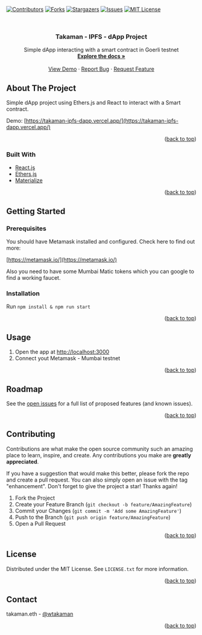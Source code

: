 <div id="top"></div>


[![Contributors][contributors-shield]][contributors-url]
[![Forks][forks-shield]][forks-url]
[![Stargazers][stars-shield]][stars-url]
[![Issues][issues-shield]][issues-url]
[![MIT License][license-shield]][license-url]



<!-- PROJECT LOGO -->
<br />
<div >

<h3 align="center">Takaman - IPFS - dApp Project</h3>

  <p align="center">
    Simple dApp interacting with a smart contract in Goerli testnet
    <br />
    <a href="https://github.com/wtakaman/takaman-ipfs-dapp"><strong>Explore the docs »</strong></a>
    <br />
    <br />
    <a href="https://github.com/wtakaman/takaman-ipfs-dapp">View Demo</a>
    ·
    <a href="https://github.com/wtakaman/takaman-ipfs-dapp/issues">Report Bug</a>
    ·
    <a href="https://github.com/wtakaman/takaman-ipfs-dapp/issues">Request Feature</a>
  </p>
</div>



<!-- ABOUT THE PROJECT -->
## About The Project

Simple dApp project using Ethers.js and React to interact with a Smart contract.

Demo: [https://takaman-ipfs-dapp.vercel.app/](https://takaman-ipfs-dapp.vercel.app/)


<p align="right">(<a href="#top">back to top</a>)</p>


### Built With

* [React.js](https://reactjs.org/)
* [Ethers.js](https://docs.ethers.io/v5/)
* [Materialize](https://materializecss.com)

<p align="right">(<a href="#top">back to top</a>)</p>



<!-- GETTING STARTED -->
## Getting Started

### Prerequisites
You should have Metamask installed and configured. Check here to find out more:

[https://metamask.io/](https://metamask.io/)

Also you need to have some Mumbai Matic tokens which you can google to find a working faucet.

### Installation
Run `npm install & npm run start`

<p align="right">(<a href="#top">back to top</a>)</p>


<!-- USAGE EXAMPLES -->
## Usage
1. Open the app at [http://localhost:3000](http://localhost:3000)
2. Connect yout Metamask - Mumbai testnet

<p align="right">(<a href="#top">back to top</a>)</p>



<!-- ROADMAP -->
## Roadmap
See the [open issues](https://github.com/wtakaman/takaman-ipfs-dapp/issues) for a full list of proposed features (and known issues).

<p align="right">(<a href="#top">back to top</a>)</p>


<!-- CONTRIBUTING -->
## Contributing
Contributions are what make the open source community such an amazing place to learn, inspire, and create. Any contributions you make are **greatly appreciated**.

If you have a suggestion that would make this better, please fork the repo and create a pull request. You can also simply open an issue with the tag "enhancement".
Don't forget to give the project a star! Thanks again!

1. Fork the Project
2. Create your Feature Branch (`git checkout -b feature/AmazingFeature`)
3. Commit your Changes (`git commit -m 'Add some AmazingFeature'`)
4. Push to the Branch (`git push origin feature/AmazingFeature`)
5. Open a Pull Request

<p align="right">(<a href="#top">back to top</a>)</p>

<!-- LICENSE -->
## License

Distributed under the MIT License. See `LICENSE.txt` for more information.

<p align="right">(<a href="#top">back to top</a>)</p>

<!-- CONTACT -->
## Contact

takaman.eth - [@wtakaman](https://twitter.com/wtakaman)

<p align="right">(<a href="#top">back to top</a>)</p>


<!-- MARKDOWN LINKS & IMAGES -->
<!-- https://www.markdownguide.org/basic-syntax/#reference-style-links -->
[contributors-shield]: https://img.shields.io/github/contributors/wtakaman/takaman-ipfs-dapp.svg?style=for-the-badge
[contributors-url]: https://github.com/wtakaman/takaman-ipfs-dapp/graphs/contributors
[forks-shield]: https://img.shields.io/github/forks/wtakaman/takaman-ipfs-dapp.svg?style=for-the-badge
[forks-url]: https://github.com/wtakaman/takaman-ipfs-dapp/network/members
[stars-shield]: https://img.shields.io/github/stars/wtakaman/takaman-ipfs-dapp.svg?style=for-the-badge
[stars-url]: https://github.com/wtakaman/takaman-ipfs-dapp/stargazers
[issues-shield]: https://img.shields.io/github/issues/wtakaman/takaman-ipfs-dapp.svg?style=for-the-badge
[issues-url]: https://github.com/wtakaman/takaman-ipfs-dapp/issues
[license-shield]: https://img.shields.io/github/license/wtakaman/takaman-ipfs-dapp.svg?style=for-the-badge
[license-url]: https://github.com/wtakaman/takaman-ipfs-dapp/blob/master/LICENSE.txt
[product-screenshot]: images/screenshot.png

